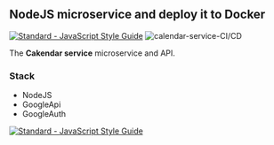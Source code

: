 ## NodeJS microservice and deploy it to Docker

[![Standard - JavaScript Style Guide](https://img.shields.io/badge/code%20style-standard-brightgreen.svg)](http://standardjs.com/)
![calendar-service-CI/CD](https://github.com/Kritune-Dev/IHNA-Micro-Service/workflows/calendar-service-CI/CD/badge.svg)


The **Cakendar service** microservice and API.

### Stack
- NodeJS
- GoogleApi
- GoogleAuth

[![Standard - JavaScript Style Guide](https://cdn.rawgit.com/feross/standard/master/badge.svg)](https://github.com/feross/standard)